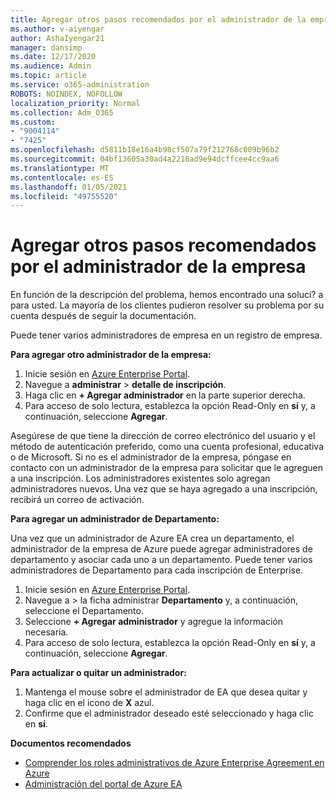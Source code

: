 ```yaml
---
title: Agregar otros pasos recomendados por el administrador de la empresa
ms.author: v-aiyengar
author: AshaIyengar21
manager: dansimp
ms.date: 12/17/2020
ms.audience: Admin
ms.topic: article
ms.service: o365-administration
ROBOTS: NOINDEX, NOFOLLOW
localization_priority: Normal
ms.collection: Adm_O365
ms.custom:
- "9004114"
- "7425"
ms.openlocfilehash: d5811b18e16a4b98cf507a79f212768c009b96b2
ms.sourcegitcommit: 04bf13605a30ad4a2218ad9e94dcffcee4cc9aa6
ms.translationtype: MT
ms.contentlocale: es-ES
ms.lasthandoff: 01/05/2021
ms.locfileid: "49755520"
---
```

# <a name="add-another-enterprise-administrator---recommended-steps"></a>Agregar otros pasos recomendados por el administrador de la empresa

En función de la descripción del problema, hemos encontrado una soluci? a para usted. La mayoría de los clientes pudieron resolver su problema por su cuenta después de seguir la documentación.

Puede tener varios administradores de empresa en un registro de empresa.

**Para agregar otro administrador de la empresa:**

1. Inicie sesión en [Azure Enterprise Portal](https://ea.azure.com/).
1. Navegue a **administrar**  >  **detalle de inscripción**.
1. Haga clic en **+ Agregar administrador** en la parte superior derecha.
1. Para acceso de solo lectura, establezca la opción Read-Only en **sí** y, a continuación, seleccione **Agregar**.

Asegúrese de que tiene la dirección de correo electrónico del usuario y el método de autenticación preferido, como una cuenta profesional, educativa o de Microsoft. Si no es el administrador de la empresa, póngase en contacto con un administrador de la empresa para solicitar que le agreguen a una inscripción. Los administradores existentes solo agregan administradores nuevos. Una vez que se haya agregado a una inscripción, recibirá un correo de activación.

**Para agregar un administrador de Departamento:**

Una vez que un administrador de Azure EA crea un departamento, el administrador de la empresa de Azure puede agregar administradores de departamento y asociar cada uno a un departamento. Puede tener varios administradores de Departamento para cada inscripción de Enterprise.

1. Inicie sesión en [Azure Enterprise Portal](https://ea.azure.com/).
1. Navegue a   >  la ficha administrar **Departamento** y, a continuación, seleccione el Departamento.
1. Seleccione **+ Agregar administrador** y agregue la información necesaria.
1. Para acceso de solo lectura, establezca la opción Read-Only en **sí** y, a continuación, seleccione **Agregar**.

**Para actualizar o quitar un administrador:**

1. Mantenga el mouse sobre el administrador de EA que desea quitar y haga clic en el icono de **X** azul.
1. Confirme que el administrador deseado esté seleccionado y haga clic en **sí**.

**Documentos recomendados**

- [Comprender los roles administrativos de Azure Enterprise Agreement en Azure](https://docs.microsoft.com/azure/billing/billing-understand-ea-roles)
- [Administración del portal de Azure EA](https://docs.microsoft.com/azure/billing/billing-ea-portal-administration)
